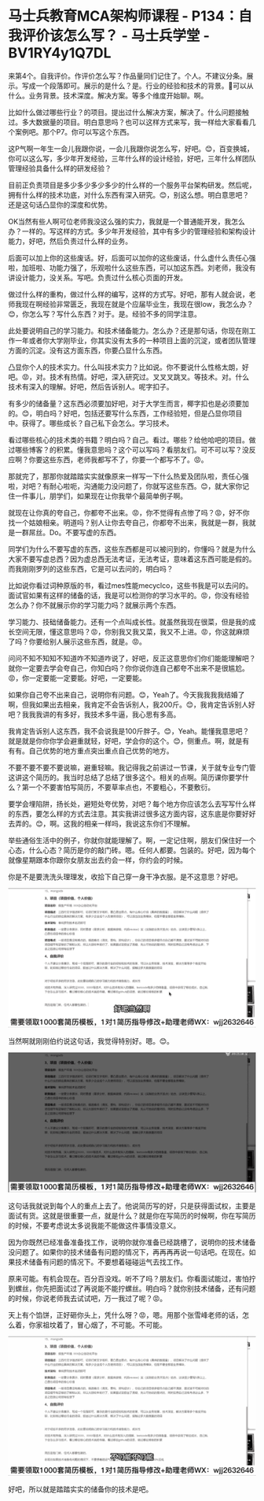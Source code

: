 # 马士兵教育MCA架构师课程 - P134：自我评价该怎么写？ - 马士兵学堂 - BV1RY4y1Q7DL

来第4个。自我评价。作评价怎么写？作品量同们记住了。个人。不建议分条。展示。写成一个段落即可。展示的是什么？是。行业的经验和技术的背景。🤧可以从什么。业务背景。技术深度。解决方案。等多个维度开始聊。啊。

比如什么做过哪些行业？的项目。提出过什么解决方案，解决了。什么问题接触过。多大数据量的项目。明白意思吗？也可以这样方式来写，我一样给大家看看几个案例吧。那个P7。你可以写这个东西。

这P气啊一年生一会儿我跟你说，一会儿我跟你说怎么写，好吧。😊，百变换城，你可以这么写，多少年开发经验，三年什么样的设计经验，好吧，三年什么样团队管理经验具备什么样的研发经验？

目前正负责项目是多少多少多少多少的什么样的一个服务平台架构研发。然后呢，拥有什么样的技术功底，对什么东西有深入研究。😊，别这么想。明白意思吧？还是这句话凸显你的深度和优势。

OK当然有些人啊可位老师我没这么强的实力，我就是一个普通能开发，我怎么办？一样的。写这样的方式。多少年开发经验，其中有多少的管理经验和架构设计能力，好吧，然后负责过什么样的业务。

后面可以加上你的这些废话。好，后面可以加你的这些废话，什么虚什么责任心强啦，加班啦、功能力强了，乐观啦什么这些东西，可以加这东西。刘老师，我没有讲设计能力，没关系。写吧。负责过什么核心页面的开发。

做过什么样的重构，做过什么样的编写，这样的方式写。好吧，那有人就会说，老师我现在啊经验非常匮乏，我现在就是个应届毕业生，我现在很low，我怎么办？😊，你怎么写？写什么东西？对于。是。经验不多的同学注意。

此处要说明自己的学习能力。和技术储备能力。怎么办？还是那句话，你现在刚工作一年或者你大学刚毕业，你其实没有太多的一种项目上面的沉淀，或者团队管理方面的沉淀。没有这方面东西，你要凸显什么东西。

凸显你个人的技术实力。什么叫技术实力？比如说。你不要说什么性格太朗，好吧。😡，对。技术有热情。好吧，深入研究过。叉叉叉跳叉。等技术。对。什么技术有深入的理解。好吧，然后告诉别人。呢字扣子。

有多少的储备量？这东西必须要加好吧，对于大学生而言，椰字扣也是必须要加的。😊，明白吗？好吧，包括还要写什么东西，工作经验短，但是凸显你项目中。获得了。哪些成长？自己私下会怎么。学习技术。

看过哪些核心的技术类的书籍？明白吗？自己。看过。哪些？给他哈吧的项目。做过哪些博客？的积累。懂我意思吗？这个可以写吗？看朋友们。可不可以写？没反应啊？你要这些东西，老师我都写不了，你要一个都写不了。😡。

那就完了，那那你就踏踏实实就像原来一样写一下什么热爱及团队啦，责任心强啦，对吧？有耐心啦呃，沟通能力没问题了，你就写这些东西。😊，就大家你记住一件事儿，朋学们，如果现在让你我举个最简单例子啊。

就现在让你真的夸自己，你都夸不出来。😡，你不觉得有点惨了吗？😡，好不你找一个姑娘相亲。明道吗？别人让你去夸自己，你都夸不出来，我就是一群，我就是一群屌丝。Do。不要写虚的东西。

同学们为什么不要写虚的东西，这些东西都是可以被问到的，你懂吗？就是为什么大家不要写虚总西？因为虚总西无法考证，无法考证，意味着这东西可能是假的。而我刚刚罗列的这些东西，它是可以去问的，明白吗？

比如说你看过词种原版的书，看过mes性能mecyclco，这些书我是可以去问的。面试官如果有这样的储备的话，我是可以检测你的学习水平的。😡，你没有经验怎么办？你不就展示你的学习能力吗？就展示两个东西。

学习能力、技础储备能力。还有一个点叫成长性。就虽然我现在很菜，但是我的成长空间无限，懂这意思吗？😡，你别我又我又菜，我又不上进。😡，你这就麻烦了吗？你要给别人展示这些东西，就是。😡。

问问不知不知知不知道咋不知道咋说了，好吧，反正这意思你们你们能能理解吧？就你一定要去学会夸自己，你知白吗？你你说你连自己都夸不出来不是很尴尬。😡，你一定要能一定要能。好吧，一定要能。

如果你自己夸不出来自己，说明你有问题。😊，Yeah了。今天我我我我结婚了啊，但我如果出去相亲，我肯定不会告诉别人，我200斤。😊，我肯定告诉别人好吧？我我我讲的有多好，我技术多牛逼，我心思有多高。

我肯定告诉别人这东西，我不会说我是100斤胖子。😊，Yeah。能懂我意思吧？就是就是你你你学会避重就轻，好吧，学会你的这个。😊，侧重点。啊，就是有有有。自己优势的地方重点突出重点自己优势的地方。

不要不要不要不要说嘛，避重轻嘛。我记得我之前讲过一节课，关于就专业专门管这讲这个简历的。我当时总结了总结了很多这个。相关的点啊。简历课你要学什么？第一个不要害怕写简历，不要草率点也，不要粗心，不要敷衍。

要学会埋陷阱，扬长处，避短处夸优势，对吧？每个地方你应该怎么去写写什么样的东西，要怎么样的方式去注意。其实我讲过很多这方面内容，这东底是你要好好去弄的。😊，啊。这我的相亲一样吗，我说这东你们不理解。

举些通俗生活中的例子，你就你就能理解了。啊，一定记住啊，朋友们保住好一个心态，什么心态？简历是你的敲门砖。嗯。任何人都要。包装的。好吧，因为每个就像星期跟本你跟你女朋友出去约会一样，你约会的时候。

你是不是要洗洗头理理发，收拾下自己穿一身干净衣服。是不这意思？好吧。

![](img/13cb2796087359500689b92ac4390650_1.png)

当然啊就刚刚伯约说这句话，我觉得特别好。嗯。😊。

![](img/13cb2796087359500689b92ac4390650_3.png)

这句话我就说到每个人的重点上去了。他说简历写的好，只是获得面试权，主要是面试有货。这就是很重要一点，就是什么？就是你在写简历的时候啊，你在写简历的时候，不要考虑说太多说我能不能做这件事情没意义。

因为你既然已经准备准备找工作，说明你就你准备已经跳槽了，说明你的技术储备没问题了。如果你的技术储备有问题的情况下，再再再再说一句话吧。在现在。如果技术储备有问题的情况下。不要想着碰碰运气去找工作。

原来可能。有机会现在。百分百没戏。听不了吗？朋友们。你看面试能过，害怕拧到螺丝，你先把面试过了再说能不能拧螺丝。明白吗？就你别技术储备，还有问题的时候，你说老师我去试试吧，万一我过了呢？😡。

天上有个馅饼，正好砸你头上，凭什么呀？😡，嗯。用那个张雪峰老师的话，怎么着，你家祖坟着了，冒心烟了，不可能。不可能。



![](img/13cb2796087359500689b92ac4390650_5.png)

好吧，所以就是踏踏实实的储备你的技术是吧。